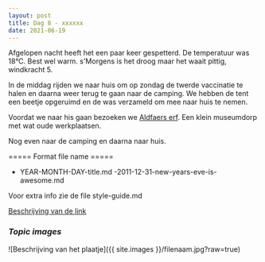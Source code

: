 ```yaml
---
layout: post
title: Dag 8 - xxxxxx
date: 2021-06-19
---
```

Afgelopen nacht heeft het een paar keer gespetterd. De temperatuur was 18°C. Best wel warm. s'Morgens is het droog maar het waait pittig, windkracht 5.   

In de middag rijden we naar huis om op zondag de twerde vaccinatie te halen en daarna weer terug te gaan naar de camping. We hebben de tent een beetje opgeruimd en de was verzameld om mee naar huis te nemen.  

Voordat we naar his gaan bezoeken we [Aldfaers erf](https://www.aldfaerserf.nl/). Een klein museumdorp met wat oude werkplaatsen.  

Nog even naar de camping en daarna naar huis.

===== Format file name =====
- YEAR-MONTH-DAY-title.md
-2011-12-31-new-years-eve-is-awesome.md

Voor extra info zie de file style-guide.md  

[Beschrijving van de link](http://example.com)  


### *Topic images*  

![Beschrijving van het plaatje]({{ site.images }}/filenaam.jpg?raw=true)
